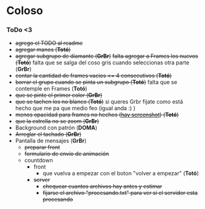 # Coloso

### ToDo <3

- ~~agrego el TODO al readme~~
- ~~agregar manos (**Totó**)~~
- ~~agregar subgrupo de diamante (**GrBr**)~~ ~~falta agregar a Frames los nuevos (**Totó**)~~ falta que se salga del coso gris cuando seleccionas otra parte (**GrBr**)
- ~~contar la cantidad de frames vacios <= 4 consecutivos (**Totó**)~~
- ~~borrar el grupo cuando se pinta un subgrupo (**Totó**)~~ falta que se contemple en Frames (**Totó**)
- ~~que se pinte el primer color (**GrBr**)~~
- ~~que se tachen los no blanco (**Totó**)~~ si queres Grbr fijate como está hecho que me pa que medio feo (igual anda :) )
- ~~menos opacidad para frames no hechos ([hay screenshot](image/screenshot_opacidad.png)) (**Totó**)~~
- ~~que la estrella no se zoom (**GrBr**)~~
- Background con patrón (**DOMA**)
- ~~Arreglar el tachado (**GrBr**)~~
- Pantalla de mensajes (**GrBr**)
    - ~~preparar front~~
    - ~~formulario de envio de animación~~
    - countdown
        - front
            - que vuelva a empezar con el boton "volver a empezar" (**Totó**)
        - ~~server~~
            - ~~chequear cuantos archivos hay antes y estimar~~
            - ~~fijarse el archivo "procesando.txt" para ver si el servidor esta procesando~~
